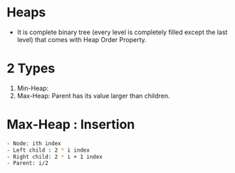 # Heaps
- It is complete binary tree (every level is completely filled except the last level) that comes with Heap Order Property.

# 2 Types
1) Min-Heap: 
2) Max-Heap: Parent has its value larger than children.

# Max-Heap : Insertion
``` bash
- Node: ith index
- Left child : 2 * i index
- Right child: 2 * i + 1 index
- Parent: i/2 
```
